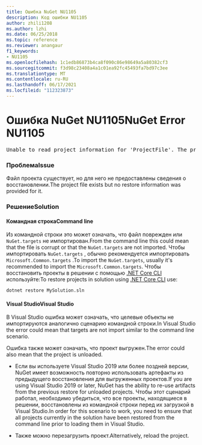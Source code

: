 ```yaml
---
title: Ошибка NuGet NU1105
description: Код ошибки NU1105
author: zhili1208
ms.author: lzhi
ms.date: 06/25/2018
ms.topic: reference
ms.reviewer: anangaur
f1_keywords:
- NU1105
ms.openlocfilehash: 1c1edb86873b4ca8f090c86e98649a5a80382cf3
ms.sourcegitcommit: f3d98c23408a4a1c01ea92fc45493fa7bd97c3ee
ms.translationtype: MT
ms.contentlocale: ru-RU
ms.lasthandoff: 06/17/2021
ms.locfileid: "112323873"
---
```

# <a name="nuget-error-nu1105"></a><span data-ttu-id="67c9b-103">Ошибка NuGet NU1105</span><span class="sxs-lookup"><span data-stu-id="67c9b-103">NuGet Error NU1105</span></span>

<pre>Unable to read project information for 'ProjectFile'. The project file may be invalid or missing targets required for restore.</pre>

### <a name="issue"></a><span data-ttu-id="67c9b-104">Проблема</span><span class="sxs-lookup"><span data-stu-id="67c9b-104">Issue</span></span>
<span data-ttu-id="67c9b-105">Файл проекта существует, но для него не предоставлены сведения о восстановлении.</span><span class="sxs-lookup"><span data-stu-id="67c9b-105">The project file exists but no restore information was provided for it.</span></span>

### <a name="solution"></a><span data-ttu-id="67c9b-106">Решение</span><span class="sxs-lookup"><span data-stu-id="67c9b-106">Solution</span></span>

#### <a name="command-line"></a><span data-ttu-id="67c9b-107">Командная строка</span><span class="sxs-lookup"><span data-stu-id="67c9b-107">Command line</span></span>

<span data-ttu-id="67c9b-108">Из командной строки это может означать, что файл поврежден или `NuGet.targets` не импортирован.</span><span class="sxs-lookup"><span data-stu-id="67c9b-108">From the command line this could mean that the file is corrupt or that the `NuGet.targets` are not imported.</span></span>
<span data-ttu-id="67c9b-109">Чтобы импортировать `NuGet.targets` , обычно рекомендуется импортировать `Microsoft.Common.targets` .</span><span class="sxs-lookup"><span data-stu-id="67c9b-109">To import the `NuGet.targets`, usually it's recommended to import the `Microsoft.Common.targets`.</span></span>
<span data-ttu-id="67c9b-110">Чтобы восстановить проекты в решении с помощью [.NET Core CLI](../../consume-packages/install-use-packages-dotnet-cli.md) используйте:</span><span class="sxs-lookup"><span data-stu-id="67c9b-110">To restore projects in solution using [.NET Core CLI](../../consume-packages/install-use-packages-dotnet-cli.md) use:</span></span>
```dotnetcli
dotnet restore MySolution.sln
```
#### <a name="visual-studio"></a><span data-ttu-id="67c9b-111">Visual Studio</span><span class="sxs-lookup"><span data-stu-id="67c9b-111">Visual Studio</span></span>

<span data-ttu-id="67c9b-112">В Visual Studio ошибка может означать, что целевые объекты не импортируются аналогично сценарию командной строки.</span><span class="sxs-lookup"><span data-stu-id="67c9b-112">In Visual Studio the error could mean that targets are not import similar to the command line scenario.</span></span>

<span data-ttu-id="67c9b-113">Ошибка также может означать, что проект выгружен.</span><span class="sxs-lookup"><span data-stu-id="67c9b-113">The error could also mean that the project is unloaded.</span></span>

* <span data-ttu-id="67c9b-114">Если вы используете Visual Studio 2019 или более поздней версии, NuGet имеет возможность повторно использовать артефакты из предыдущего восстановления для выгруженных проектов.</span><span class="sxs-lookup"><span data-stu-id="67c9b-114">If you are using Visual Studio 2019 or later, NuGet has the ability to re-use artifacts from the previous restore for unloaded projects.</span></span> <span data-ttu-id="67c9b-115">Чтобы этот сценарий работал, необходимо убедиться, что все проекты, находящиеся в решении, восстановлены из командной строки перед их загрузкой в Visual Studio.</span><span class="sxs-lookup"><span data-stu-id="67c9b-115">In order for this scenario to work, you need to ensure that all projects currently in the solution have been restored from the command line prior to loading them in Visual Studio.</span></span>

* <span data-ttu-id="67c9b-116">Также можно перезагрузить проект.</span><span class="sxs-lookup"><span data-stu-id="67c9b-116">Alternatively, reload the project.</span></span>
